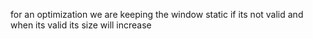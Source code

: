 for an optimization we are keeping the window static if its not valid and when its valid its size will increase